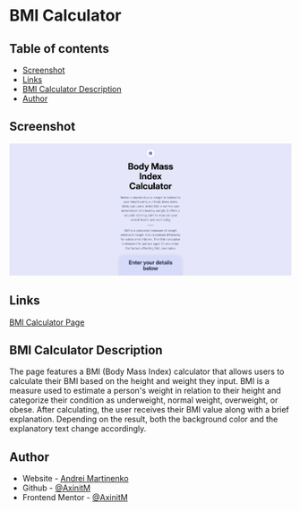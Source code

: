 # BMI Calculator

## Table of contents
- [Screenshot](#screenshot)
- [Links](#links)
- [BMI Calculator Description](#bmi-calculator-description)
- [Author](#author)

## Screenshot

![](/images/screenshot.png)

## Links

[BMI Calculator Page](https://axinitm.github.io/BMI-calculator-mobile/)

## BMI Calculator Description

The page features a BMI (Body Mass Index) calculator that allows users to calculate their BMI based on the height and weight they input. BMI is a measure used to estimate a person's weight in relation to their height and categorize their condition as underweight, normal weight, overweight, or obese. 
After calculating, the user receives their BMI value along with a brief explanation. Depending on the result, both the background color and the explanatory text change accordingly.

## Author

- Website - [Andrei Martinenko](https://www.frontender.biz)
- Github - [@AxinitM](https://github.com/AxinitM)
- Frontend Mentor - [@AxinitM](https://www.frontendmentor.io/profile/AxinitM)
